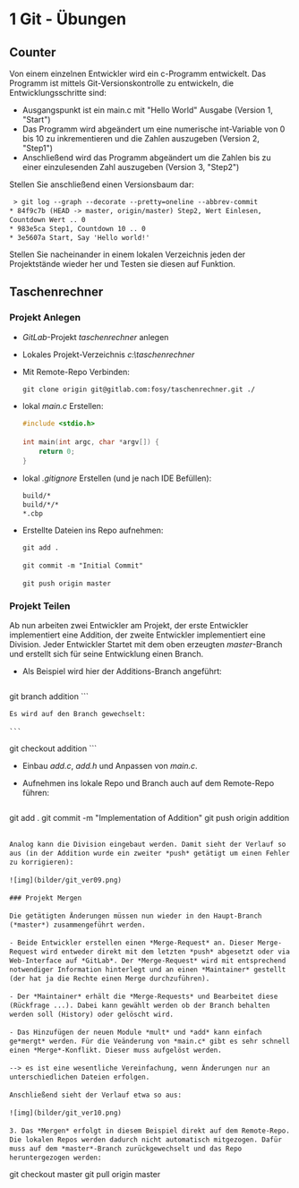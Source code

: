 # 1 Git - Übungen

## Counter

Von einem einzelnen Entwickler wird ein c-Programm entwickelt. Das Programm ist mittels Git-Versionskontrolle zu entwickeln, die Entwicklungsschritte sind:

- Ausgangspunkt ist ein main.c mit "Hello World" Ausgabe (Version 1, "Start")
- Das Programm wird abgeändert um eine numerische int-Variable von 0 bis 10 zu inkrementieren und die Zahlen auszugeben (Version 2, "Step1")
- Anschließend wird das Programm abgeändert um die Zahlen bis zu einer einzulesenden Zahl auszugeben (Version 3, "Step2")

Stellen Sie anschließend einen Versionsbaum dar:

```
 > git log --graph --decorate --pretty=oneline --abbrev-commit
* 84f9c7b (HEAD -> master, origin/master) Step2, Wert Einlesen, Countdown Wert .. 0
* 983e5ca Step1, Countdown 10 .. 0
* 3e5607a Start, Say 'Hello world!'
```

Stellen Sie nacheinander in einem lokalen Verzeichnis jeden der Projektstände wieder her und Testen sie diesen auf Funktion.

## Taschenrechner

### Projekt Anlegen

- *GitLab*-Projekt *taschenrechner* anlegen

- Lokales Projekt-Verzeichnis *c:\taschenrechner*

- Mit Remote-Repo Verbinden:

  ```
  git clone origin git@gitlab.com:fosy/taschenrechner.git ./
  ```

- lokal *main.c* Erstellen:

  ```c
  #include <stdio.h>
  
  int main(int argc, char *argv[]) {
      return 0;
  }
  ```

- lokal *.gitignore* Erstellen (und je nach IDE Befüllen):

  ```
  build/*
  build/*/*
  *.cbp
  ```

- Erstellte Dateien ins Repo aufnehmen:

  ```
  git add .
  
  git commit -m "Initial Commit"
  
  git push origin master
  ```

### Projekt Teilen

Ab nun arbeiten zwei Entwickler am Projekt, der erste Entwickler implementiert eine Addition, der zweite Entwickler implementiert eine Division. Jeder Entwickler Startet mit dem oben erzeugten *master*-Branch und erstellt sich für seine Entwicklung einen Branch.

- Als Beispiel wird hier der Additions-Branch angeführt:

    ```
git branch addition
    ```
  
    Es wird auf den Branch gewechselt:

    ```
git checkout addition
    ```

- Einbau *add.c*, *add.h* und Anpassen von *main.c*.

- Aufnehmen ins lokale Repo und Branch auch auf dem Remote-Repo führen:

   ```
git add .
git commit -m "Implementation of Addition"
git push origin addition
   ```

Analog kann die Division eingebaut werden. Damit sieht der Verlauf so aus (in der Addition wurde ein zweiter *push* getätigt um einen Fehler zu korrigieren):

![img](bilder/git_ver09.png)

### Projekt Mergen

Die getätigten Änderungen müssen nun wieder in den Haupt-Branch (*master*) zusammengeführt werden.

- Beide Entwickler erstellen einen *Merge-Request* an. Dieser Merge-Request wird entweder direkt mit dem letzten *push* abgesetzt oder via Web-Interface auf *GitLab*. Der *Merge-Request* wird mit entsprechend notwendiger Information hinterlegt und an einen *Maintainer* gestellt (der hat ja die Rechte einen Merge durchzuführen).

- Der *Maintainer* erhält die *Merge-Requests* und Bearbeitet diese (Rückfrage ...). Dabei kann gewählt werden ob der Branch behalten werden soll (History) oder gelöscht wird.

- Das Hinzufügen der neuen Module *mult* und *add* kann einfach ge*mergt* werden. Für die Veänderung von *main.c* gibt es sehr schnell einen *Merge*-Konflikt. Dieser muss aufgelöst werden.

  --> es ist eine wesentliche Vereinfachung, wenn Änderungen nur an unterschiedlichen Dateien erfolgen.

Anschließend sieht der Verlauf etwa so aus:

![img](bilder/git_ver10.png)

3. Das *Mergen* erfolgt in diesem Beispiel direkt auf dem Remote-Repo. Die lokalen Repos werden dadurch nicht automatisch mitgezogen. Dafür muss auf dem *master*-Branch zurückgewechselt und das Repo heruntergezogen werden:

   ```
   git checkout master
   git pull origin master
   ```

   